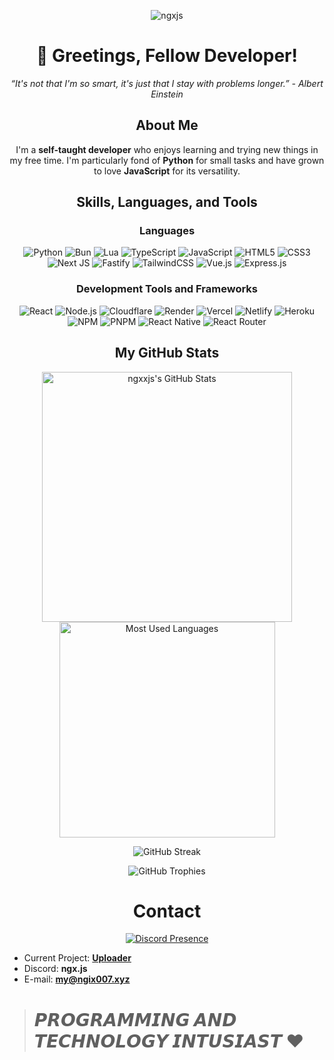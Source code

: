 <div align="center">
<p > <img src="https://komarev.com/ghpvc/?username=your-github-ngxxjs&color=blueviolet" alt="ngxjs"/> </p>

  # 👋 Greetings, Fellow Developer!

*“It's not that I'm so smart, it's just that I stay with problems longer.” - Albert Einstein*

## About Me

I'm a **self-taught developer** who enjoys learning and trying new things in my free time. I'm particularly fond of **Python** for small tasks and have grown to love **JavaScript** for its versatility.

## Skills, Languages, and Tools

### Languages

![Python](https://img.shields.io/badge/-Python-3776AB?style=for-the-badge&logo=Python&logoColor=white)
![Bun](https://img.shields.io/badge/Bun-%23000000.svg?style=for-the-badge&logo=bun&logoColor=white) 
![Lua](https://img.shields.io/badge/lua-%232C2D72.svg?style=for-the-badge&logo=lua&logoColor=white)
![TypeScript](https://img.shields.io/badge/typescript-%23007ACC.svg?style=for-the-badge&logo=typescript&logoColor=white)
![JavaScript](https://img.shields.io/badge/-JavaScript-F7DF1E?style=for-the-badge&logo=JavaScript&logoColor=black)
![HTML5](https://img.shields.io/badge/-HTML5-E34F26?style=for-the-badge&logo=HTML5&logoColor=white)
![CSS3](https://img.shields.io/badge/-CSS3-1572B6?style=for-the-badge&logo=CSS3&logoColor=white)
![Next JS](https://img.shields.io/badge/Next-black?style=for-the-badge&logo=next.js&logoColor=white)
![Fastify](https://img.shields.io/badge/fastify-%23000000.svg?style=for-the-badge&logo=fastify&logoColor=white)
![TailwindCSS](https://img.shields.io/badge/tailwindcss-%2338B2AC.svg?style=for-the-badge&logo=tailwind-css&logoColor=white)
![Vue.js](https://img.shields.io/badge/vue.js-%2335495e.svg?style=for-the-badge&logo=vuedotjs&logoColor=%234FC08D) 
![Express.js](https://img.shields.io/badge/express.js-%23404d59.svg?style=for-the-badge&logo=express&logoColor=%2361DAFB)

### Development Tools and Frameworks

![React](https://img.shields.io/badge/-React-61DAFB?style=for-the-badge&logo=React&logoColor=black)
![Node.js](https://img.shields.io/badge/-Node.js-339933?style=for-the-badge&logo=Node.js&logoColor=white)
![Cloudflare](https://img.shields.io/badge/Cloudflare-F38020?style=for-the-badge&logo=Cloudflare&logoColor=white) 
![Render](https://img.shields.io/badge/Render-%46E3B7.svg?style=for-the-badge&logo=render&logoColor=white) 
![Vercel](https://img.shields.io/badge/vercel-%23000000.svg?style=for-the-badge&logo=vercel&logoColor=white) 
![Netlify](https://img.shields.io/badge/netlify-%23000000.svg?style=for-the-badge&logo=netlify&logoColor=#00C7B7) 
![Heroku](https://img.shields.io/badge/heroku-%23430098.svg?style=for-the-badge&logo=heroku&logoColor=white)
![NPM](https://img.shields.io/badge/NPM-%23CB3837.svg?style=for-the-badge&logo=npm&logoColor=white)
![PNPM](https://img.shields.io/badge/pnpm-%234a4a4a.svg?style=for-the-badge&logo=pnpm&logoColor=f69220)
![React Native](https://img.shields.io/badge/react_native-%2320232a.svg?style=for-the-badge&logo=react&logoColor=%2361DAFB) 
![React Router](https://img.shields.io/badge/React_Router-CA4245?style=for-the-badge&logo=react-router&logoColor=white) 

## My GitHub Stats

<p align="center">
  <a href="https://github.com/ngxxjs">
    <img align="center" src="https://github-readme-stats.vercel.app/api?username=ngxxjs&show_icons=true&theme=dark&bg_color=0d1117&hide_border=true&include_all_commits=true&count_private=true" alt="ngxxjs's GitHub Stats" width="400"/>
  </a>
  <a href="https://github.com/ngxxjs">
    <img align="center" src="https://github-readme-stats.vercel.app/api/top-langs/?username=ngxxjs&theme=dark&layout=compact&bg_color=0d1117&hide_border=true" alt="Most Used Languages" width="345"/>
  </a>
</p>

<p align="center">
  <img src="https://github-readme-streak-stats.herokuapp.com/?user=ngxxjs&theme=dark&background=0d1117&hide_border=true" alt="GitHub Streak" />
</p>

<p align="center">
  <img src="https://github-profile-trophy.vercel.app/?username=ngxxjs&theme=darkhub&no-bg=true&no-frame=true" alt="GitHub Trophies" />
</p>

# Contact

[![Discord Presence](https://discord.c99.nl/widget/theme-4/606081486877229056.png)](https://discord.com/users/606081486877229056)

</div>


<p align="left">

  - Current Project: **[Uploader](https://spgunk.eu.org)**<br>
  - Discord: **ngx.js**<br>
  - E-mail: **my@ngix007.xyz**<br>
</p>

> # 𝙋𝙍𝙊𝙂𝙍𝘼𝙈𝙈𝙄𝙉𝙂 𝘼𝙉𝘿 𝙏𝙀𝘾𝙃𝙉𝙊𝙇𝙊𝙂𝙔 𝙄𝙉𝙏𝙐𝙎𝙄𝘼𝙎𝙏 :heart:


